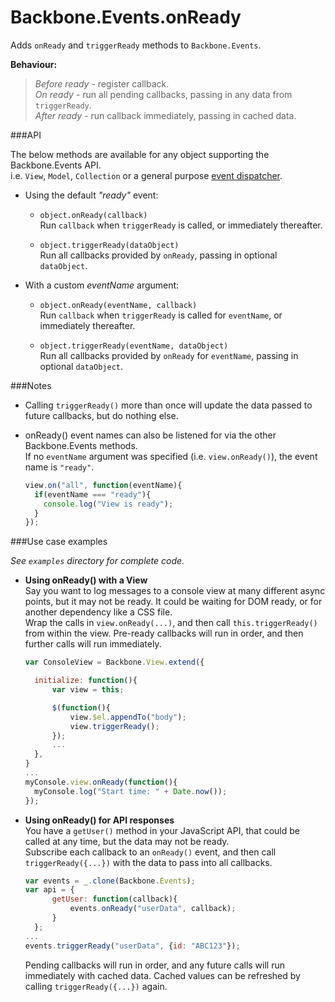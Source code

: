 Backbone.Events.onReady
=======================

Adds `onReady` and `triggerReady` methods to `Backbone.Events`.   

**Behaviour:**  
> *Before ready* - register callback.  
> *On ready* - run all pending callbacks, passing in any data from `triggerReady`.  
> *After ready* - run callback immediately, passing in cached data.  

###API

The below methods are available for any object supporting the Backbone.Events API.  
i.e. `View`, `Model`, `Collection` or a general purpose [event dispatcher](http://backbonejs.org/#Events).  

- Using the default *"ready"* event:

    - `object.onReady(callback)`  
      Run `callback` when `triggerReady` is called, or immediately thereafter.  

    - `object.triggerReady(dataObject)`  
      Run all callbacks provided by `onReady`, passing in optional `dataObject`. 

- With a custom *eventName* argument:

    - `object.onReady(eventName, callback)`  
      Run `callback` when `triggerReady` is called for `eventName`, or immediately thereafter.  

    - `object.triggerReady(eventName, dataObject)`  
      Run all callbacks provided by `onReady` for `eventName`, passing in optional `dataObject`.  

###Notes

- Calling `triggerReady()` more than once will update the data passed to future callbacks, but do nothing else.  

- onReady() event names can also be listened for via the other Backbone.Events methods.  
  If no `eventName` argument was specified (i.e. `view.onReady()`), the event name is `"ready"`.  
  ```javascript
  view.on("all", function(eventName){
    if(eventName === "ready"){
      console.log("View is ready");
    }
  });
  ```

###Use case examples

*See `examples` directory for complete code.*

- **Using onReady() with a View**  
  Say you want to log messages to a console view at many different async points, but it may not be ready. It could be waiting for DOM ready, or for another dependency like a CSS file.  
  Wrap the calls in `view.onReady(...)`, and then call `this.triggerReady()` from within the view. Pre-ready callbacks will run in order, and then further calls will run immediately.  
  ```javascript
  var ConsoleView = Backbone.View.extend({

    initialize: function(){
        var view = this;

        $(function(){
            view.$el.appendTo("body");
            view.triggerReady();
        });
        ...
    },
  }
  ...
  myConsole.view.onReady(function(){
    myConsole.log("Start time: " + Date.now());
  });
  ```

- **Using onReady() for API responses**  
  You have a `getUser()` method in your JavaScript API, that could be called at any time, but the data may not be ready.  
  Subscribe each callback to an `onReady()` event, and then call `triggerReady({...})` with the data to pass into all callbacks.
  ```javascript
  var events = _.clone(Backbone.Events);
  var api = {
        getUser: function(callback){
            events.onReady("userData", callback);
        }
    };
  ...
  events.triggerReady("userData", {id: "ABC123"});
  ```
  Pending callbacks will run in order, and any future calls will run immediately with cached data. Cached values can be refreshed by calling `triggerReady({...})` again.
